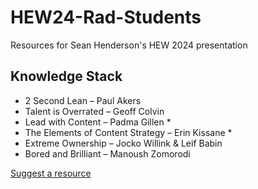 # HEW24-Rad-Students
Resources for Sean Henderson's HEW 2024 presentation

## Knowledge Stack
- 2 Second Lean – Paul Akers
- Talent is Overrated – Geoff Colvin
- Lead with Content – Padma Gillen *
- The Elements of Content Strategy – Erin Kissane *
- Extreme Ownership – Jocko Willink & Leif Babin
- Bored and Brilliant – Manoush Zomorodi

[Suggest a resource](https://auburn.qualtrics.com/jfe/form/SV_9RHTm9ChpTDLPbo)
